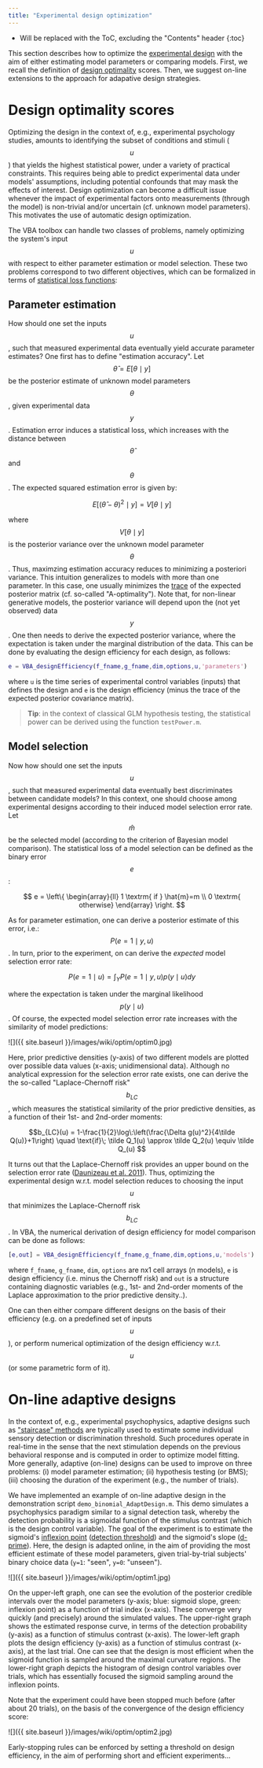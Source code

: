 ```yaml
---
title: "Experimental design optimization"
---
```

* Will be replaced with the ToC, excluding the "Contents" header
{:toc}

This section describes how to optimize the [experimental design](https://en.wikipedia.org/wiki/Design_of_experiments) with the aim of either estimating model parameters or comparing models. First, we recall the definition of [design optimality](https://en.wikipedia.org/wiki/Optimal_design) scores. Then, we suggest on-line extensions to the approach for adapative design strategies.

# Design optimality scores

Optimizing the design in the context of, e.g., experimental psychology studies, amounts to identifying the subset of conditions and stimuli ($$u$$) that yields the highest statistical power, under a variety of practical constraints. This requires being able to predict experimental data under models' assumptions, including potential confounds that may mask the effects of interest. Design optimization can become a difficult issue whenever the impact of experimental factors onto measurements (through the model) is non-trivial and/or uncertain (cf. unknown model parameters). This motivates the use of automatic design optimization.

The VBA toolbox can handle two classes of problems, namely optimizing the system's input $$u$$ with respect to either parameter estimation or model selection. These two problems correspond to two different objectives, which can be formalized in terms of [statistical loss functions](https://en.wikipedia.org/wiki/Loss_function):

## Parameter estimation

How should one set the inputs $$u$$, such that measured experimental data eventually yield accurate parameter estimates? One first has to define "estimation accuracy". Let $$\hat{\theta} = E \big[ \theta\mid y \big]$$ be the posterior estimate of unknown model parameters $$\theta$$, given experimental data $$y$$. Estimation error induces a statistical loss, which increases with the distance between $$\hat{\theta}$$ and $$\theta$$. The expected squared estimation error is given by:

$$ E \big[( \hat{\theta} -\theta)^2 \mid y \big] = V \big[ \theta\mid y \big]$$

where $$V \big[ \theta\mid y \big]$$ is the posterior variance over the unknown model parameter $$\theta$$. Thus, maximzing estimation accuracy reduces to minimizing a posteriori variance. This intuition generalizes to models with more than one parameter. In this case, one usually minimizes the [trace](https://en.wikipedia.org/wiki/Trace_(linear_algebra)) of the expected posterior matrix (cf. so-called "A-optimality"). Note that, for non-linear generative models, the posterior variance will depend upon the (not yet observed) data $$y$$. One then needs to derive the expected posterior variance, where the expectation is taken under the marginal distribution of the data. This can be done by evaluating the design efficiency for each design, as follows:

```matlab
e = VBA_designEfficiency(f_fname,g_fname,dim,options,u,'parameters')
```
where `u` is the time series of experimental control variables (inputs) that defines the design and `e` is the design efficiency (minus the trace of the expected posterior covariance matrix).

> **Tip**: in the context of classical GLM hypothesis testing, the statistical power can be derived using the function `testPower.m`. 


## Model selection

Now how should one set the inputs $$u$$, such that measured experimental data eventually best discriminates between candidate models? In this context, one should choose among experimental designs according to their induced model selection error rate. Let $$\hat{m}$$ be the selected model (according to the criterion of Bayesian model comparison). The statistical loss of a model selection can be defined as the binary error $$e$$:

$$
e =
\left\{
    \begin{array}{ll}
        1 \textrm{ if } \hat{m}=m \\
        0 \textrm{ otherwise}
    \end{array}
\right.
$$

As for parameter estimation, one can derive a posterior estimate of this error, i.e.: $$P\big(e=1 \mid y,u \big)$$. In turn, prior to the experiment, on can derive the *expected* model selection error rate:

$$P\big(e=1 \mid u \big) = \int_Y{ P\big(e=1 \mid y,u \big) p\big(y \mid u \big) dy }$$

where the expectation is taken under the marginal likelihood $$p\big(y \mid u \big)$$. Of course, the expected model selection error rate increases with the similarity of model predictions: 

![]({{ site.baseurl }}/images/wiki/optim/optim0.jpg)

Here, prior predictive densities (y-axis) of two different models are plotted over possible data values (x-axis; unidimensional data). Although no analytical expression for the selection error rate exists, one can derive the the so-called "Laplace-Chernoff risk" $$b_{LC}$$, which measures the statistical similarity of the prior predictive densities, as a function of their 1st- and 2nd-order moments:

$$b_{LC}(u) = 1-\frac{1}{2}\log\:\left(\frac{\Delta g(u)^2}{4\tilde Q(u)}+1\right) \quad \text{if}\; \tilde Q_1(u) \approx \tilde Q_2(u) \equiv \tilde Q_(u) $$

It turns out that the Laplace-Chernoff risk provides an upper bound on the selection error rate ([Daunizeau et al. 2011](http://journals.plos.org/ploscompbiol/article?id=10.1371/journal.pcbi.1002280)). Thus, optimizing the experimental design w.r.t. model selection reduces to choosing the input $$u$$ that minimizes the Laplace-Chernoff risk $$b_{LC}$$. In VBA, the numerical derivation of design efficiency for model comparison can be done as follows:

```matlab
[e,out] = VBA_designEfficiency(f_fname,g_fname,dim,options,u,'models')
```
where `f_fname`, `g_fname`, `dim`, `options` are nx1 cell arrays (n models), `e` is design efficiency (i.e. minus the Chernoff risk) and `out` is a structure containing diagnostic variables (e.g., 1st- and 2nd-order moments of the Laplace approximation to the prior predictive density..).

One can then either compare different designs on the basis of their efficiency (e.g. on a predefined set of inputs $$u$$), or perform numerical optimization of the design efficiency w.r.t. $$u$$ (or some parametric form of it).


# On-line adaptive designs

In the context of, e.g., experimental psychophysics, adaptive designs such as ["staircase" methods](https://en.wikipedia.org/wiki/Psychophysics#Staircase_procedures) are typically used to estimate some individual sensory detection or discrimination threshold. Such procedures operate in real-time in the sense that the next stimulation depends on the previous behavioral response and is computed in order to optimize model fitting. More generally, adaptive (on-line) designs can be used to improve on three problems: (i) model parameter estimation; (ii) hypothesis testing (or BMS); (iii) choosing the duration of the experiment (e.g., the number of trials).

We have implemented an example of on-line adaptive design in the demonstration script `demo_binomial_AdaptDesign.m`. This demo simulates a psychophysics paradigm similar to a signal detection task, whereby the detection probability is a sigmoidal function of the stimulus contrast (which is the design control variable). The goal of the experiment is to estimate the sigmoid's [inflexion point](https://en.wikipedia.org/wiki/Inflection_point) ([detection threshold](https://en.wikipedia.org/wiki/Sensory_threshold)) and the sigmoid's slope ([d-prime](https://en.wikipedia.org/wiki/Sensitivity_index)). Here, the design is adapted online, in the aim of providing the most efficient estimate of these model parameters, given trial-by-trial subjects' binary choice data (`y=1`: "seen", `y=0`: "unseen").

![]({{ site.baseurl }}/images/wiki/optim/optim1.jpg)

On the upper-left graph, one can see the evolution of the posterior credible intervals over the model parameters (y-axis; blue: sigmoid slope, green: inflexion point) as a function of trial index (x-axis). These converge very quickly (and precisely) around the simulated values. The upper-right graph shows the estimated response curve, in terms of the detection probability (y-axis) as a function of stimulus contrast (x-axis). The lower-left graph plots the design efficiency (y-axis) as a function of stimulus contrast (x-axis), at the last trial. One can see that the design is most efficient when the sigmoid function is sampled around the maximal curvature regions. The lower-right graph depicts the histogram of design control variables over trials, which has essentially focused the sigmoid sampling around the inflexion points.

Note that the experiment could have been stopped much before (after about 20 trials), on the basis of the convergence of the design efficiency score:

![]({{ site.baseurl }}/images/wiki/optim/optim2.jpg)


Early-stopping rules can be enforced by setting a threshold on design efficiency, in the aim of performing short and efficient experiments...


